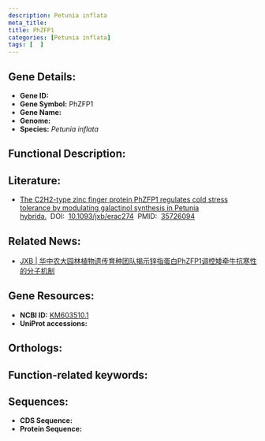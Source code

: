 ```yaml
---
description: Petunia inflata
meta_title:
title: PhZFP1
categories: [Petunia inflata]
tags: [  ]
---
```


## Gene Details:
- **Gene ID:**	[]()
- **Gene Symbol:** PhZFP1
- **Gene Name:** 
- **Genome:** []()
- **Species:** *Petunia inflata*

## Functional Description:

## Literature:
   - [The C2H2-type zinc finger protein PhZFP1 regulates cold stress tolerance by modulating galactinol synthesis in Petunia hybrida.]( https://academic.oup.com/jxb/article/73/18/6434/6611932?login=false)&nbsp;&nbsp;DOI:&nbsp;&nbsp;[10.1093/jxb/erac274](https://academic.oup.com/jxb/article/73/18/6434/6611932?login=false)&nbsp;&nbsp;PMID:&nbsp;&nbsp;[35726094](https://pubmed.ncbi.nlm.nih.gov/35726094/)

## Related News:
   - [JXB | 华中农大园林植物遗传育种团队揭示锌指蛋白PhZFP1调控矮牵牛抗寒性的分子机制](https://mp.weixin.qq.com/s?__biz=Mzg3MDEwNDEyMg==&mid=2247531875&idx=3&sn=a3284a3538db177811e56da6746c61e8&chksm=ce90d036f9e75920171841358e7dddb896e3aee2aeece916e081460380cb2402cab2c8c23499&scene=27#wechat_redirect)

## Gene Resources:
- **NCBI ID:** [KM603510.1](https://www.ncbi.nlm.nih.gov/gene/?term=KM603510.1)
- **UniProt accessions:** [](https://www.uniprot.org/uniprotkb//entry)

## Orthologs:


## Function-related keywords:


## Sequences:
- **CDS Sequence:**
- **Protein Sequence:**
